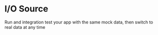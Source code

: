 # I/O Source

Run and integration test your app with the same mock data, then switch to real data at any time

